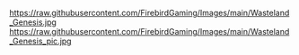 https://raw.githubusercontent.com/FirebirdGaming/Images/main/Wasteland_Genesis.jpg
https://raw.githubusercontent.com/FirebirdGaming/Images/main/Wasteland_Genesis_pic.jpg

